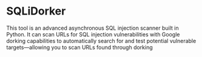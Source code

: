 # SQLiDorker
This tool is an advanced asynchronous SQL injection scanner built in Python. It can scan URLs for SQL injection vulnerabilities with Google dorking capabilities to automatically search for and test potential vulnerable targets—allowing you to scan URLs found through dorking 
